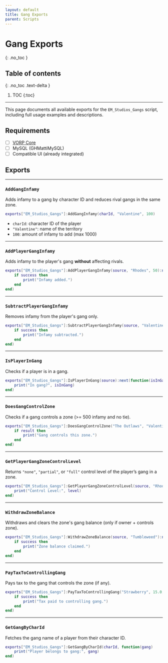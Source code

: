 ```yaml
---
layout: default
title: Gang Exports
parent: Scripts
---
```


# Gang Exports
{: .no_toc }

## Table of contents
{: .no_toc .text-delta }

1. TOC
{:toc}

---

This page documents all available exports for the `EM_Studios_Gangs` script, including full usage examples and descriptions.

## Requirements
- [ ] [VORP Core](https://github.com/VORPCORE/vorp_core-lua)
- [ ] MySQL (GHMattiMySQL)
- [ ] Compatible UI (already integrated)

## Exports

---

### `AddGangInfamy`

Adds infamy to a gang by character ID and reduces rival gangs in the same zone.

```lua
exports["EM_Studios_Gangs"]:AddGangInfamy(charId, "Valentine", 100)
```

- `charId`: character ID of the player
- `"Valentine"`: name of the territory
- `100`: amount of infamy to add (max 1000)

---

### `AddPlayerGangInfamy`

Adds infamy to the player's gang **without** affecting rivals.

```lua
exports["EM_Studios_Gangs"]:AddPlayerGangInfamy(source, "Rhodes", 50):next(function(success)
    if success then
        print("Infamy added.")
    end
end)
```

---

### `SubtractPlayerGangInfamy`

Removes infamy from the player's gang only.

```lua
exports["EM_Studios_Gangs"]:SubtractPlayerGangInfamy(source, "Valentine", 25):next(function(success)
    if success then
        print("Infamy subtracted.")
    end
end)
```

---

### `IsPlayerInGang`

Checks if a player is in a gang.

```lua
exports["EM_Studios_Gangs"]:IsPlayerInGang(source):next(function(isInGang)
    print("In gang?", isInGang)
end)
```

---

### `DoesGangControlZone`

Checks if a gang controls a zone (>= 500 infamy and no tie).

```lua
exports["EM_Studios_Gangs"]:DoesGangControlZone("The Outlaws", "Valentine"):next(function(result)
    if result then
        print("Gang controls this zone.")
    end
end)
```

---

### `GetPlayerGangZoneControlLevel`

Returns `"none"`, `"partial"`, or `"full"` control level of the player’s gang in a zone.

```lua
exports["EM_Studios_Gangs"]:GetPlayerGangZoneControlLevel(source, "Rhodes"):next(function(level)
    print("Control Level:", level)
end)
```

---

### `WithdrawZoneBalance`

Withdraws and clears the zone's gang balance (only if owner + controls zone).

```lua
exports["EM_Studios_Gangs"]:WithdrawZoneBalance(source, "Tumbleweed"):next(function(success)
    if success then
        print("Zone balance claimed.")
    end
end)
```

---

### `PayTaxToControllingGang`

Pays tax to the gang that controls the zone (if any).

```lua
exports["EM_Studios_Gangs"]:PayTaxToControllingGang("Strawberry", 15.0, source):next(function(success)
    if success then
        print("Tax paid to controlling gang.")
    end
end)
```

---

### `GetGangByCharId`

Fetches the gang name of a player from their character ID.

```lua
exports["EM_Studios_Gangs"]:GetGangByCharId(charId, function(gang)
    print("Player belongs to gang:", gang)
end)
```
